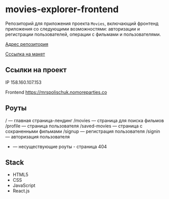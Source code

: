 # movies-explorer-frontend

Репозиторий для приложения проекта `Movies`, включающий фронтенд приложения со следующими возможностями: авторизации и регистрации пользователей, операции с фильмами и пользователями. 
  

[Адрес репозитория](https://github.com/ViktoryPolischuk/movies-explorer-frontend)

[Сссылка на макет](shttps://www.figma.com/file/a1zBh8GXVNJWPrCkuPJfjr/light-5?type=design&node-id=891-3857&mode=design&t=aslhiPY87ZJEJ1Rs-0)

## Ссылки на проект

IP 158.160.107.153

Frontend https://mrspolischuk.nomoreparties.co

## Роуты
/ — главная страница-лендинг
/movies — страница для поиска фильмов
/profile — страница пользователя
/saved-movies — страница с сохраненными фильмами
/signup — регистрация пользователя
/signin — авторизация пользователя
* — несуществующие роуты - страница 404

## Stack
* HTML5
* CSS
* JavaScript
* React.js
